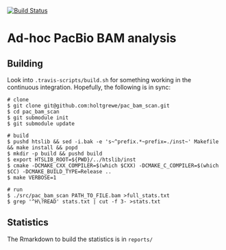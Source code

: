 [![Build Status](https://travis-ci.org/holtgrewe/pac_bam_scan.svg?branch=master)](https://travis-ci.org/holtgrewe/pac_bam_scan)

# Ad-hoc PacBio BAM analysis

## Building

Look into `.travis-scripts/build.sh` for something working in the continuous integration.
Hopefully, the following is in sync:

```
# clone
$ git clone git@github.com:holtgrewe/pac_bam_scan.git
$ cd pac_bam_scan
$ git submodule init
$ git submodule update

# build
$ pushd htslib && sed -i.bak -e 's~^prefix.*~prefix=./inst~' Makefile && make install && popd
$ mkdir -p build && pushd build
$ export HTSLIB_ROOT=${PWD}/../htslib/inst
$ cmake -DCMAKE_CXX_COMPILER=$(which $CXX) -DCMAKE_C_COMPILER=$(which $CC) -DCMAKE_BUILD_TYPE=Release ..
$ make VERBOSE=1

# run
$ ./src/pac_bam_scan PATH_TO_FILE.bam >full_stats.txt
$ grep '^H\?READ' stats.txt | cut -f 3- >stats.txt
```

## Statistics

The Rmarkdown to build the statistics is in `reports/`
